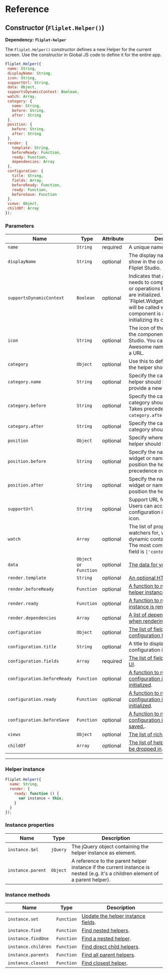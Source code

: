 # Reference

## Constructor (`Fliplet.Helper()`)

**Dependency: `fliplet-helper`**

The `Fliplet.Helper()` constructor defines a new Helper for the current screen. Use the constructor in Global JS code to define it for the entire app.

```js
Fliplet.Helper({
 name: String,
 displayName: String,
 icon: String,
 supportUrl: String,
 data: Object,
 supportsDynamicContext: Boolean,
 watch: Array,
 category: {
   name: String,
   before: String,
   after: String
 },
 position: {
   before: String,
   after: String
 },
 render: {
   template: String,
   beforeReady: Function,
   ready: Function,
   dependencies: Array
 },
 configuration: {
   title: String,
   fields: Array,
   beforeReady: Function,
   ready: Function,
   beforeSave: Function
 },
 views: Object,
 childOf: Array
});
```

### Parameters

<table style="width:100%">
  <thead>
    <th>Name</th>
    <th>Type</th>
    <th>Attribute</th>
    <th>Description</th>
  </thead>
  <tbody>
    <tr>
      <td><code>name</code></td>
      <td><code>String</code></td>
      <td>required</td>
      <td>A unique name for your helper.</td>
    </tr>
    <tr>
      <td><code>displayName</code></td>
      <td><code>String</code></td>
      <td>optional</td>
      <td>The display name of the helper to show in the components list of Fliplet Studio.</td>
    </tr>
    <tr>
      <td><code>supportsDynamicContext</code></td>
      <td><code>Boolean</code></td>
      <td>optional</td>
      <td>Indicates that a component needs to complete certain tasks or operations before its children are initialized. When set to true, `Fliplet.Widget.initializeChildren()` will be called when the component is ready to start initializing its child components.</td>
    </tr>
    <tr>
      <td><code>icon</code></td>
      <td><code>String</code></td>
      <td>optional</td>
      <td>The icon of the helper to show in the components list of Fliplet Studio. You can use any Font Awesome name (e.g. <code>fa-check</code>) or a URL.</td>
    </tr>
    <tr>
      <td><code>category</code></td>
      <td><code>Object</code></td>
      <td>optional</td>
      <td>Use this to define which category the helper should be listed under</td>
    </tr>
    <tr>
      <td><code>category.name</code></td>
      <td><code>String</code></td>
      <td>optional</td>
      <td>Specify the category where the helper should be listed under or provide a new category name</td>
    </tr>
    <tr>
      <td><code>category.before</code></td>
      <td><code>String</code></td>
      <td>optional</td>
      <td>Specify the category that the new category should be listed before. Takes precedence over <code>category.after</code>.</td>
    </tr>
    <tr>
      <td><code>category.after</code></td>
      <td><code>String</code></td>
      <td>optional</td>
      <td>Specify the category that the new category should be listed after</td>
    </tr>
    <tr>
      <td><code>position</code></td>
      <td><code>Object</code></td>
      <td>optional</td>
      <td>Specify where in a category the helper should be positioned</td>
    </tr>
    <tr>
      <td><code>position.before</code></td>
      <td><code>String</code></td>
      <td>optional</td>
      <td>Specify the name/package of widget or name of helper to position the helper before. Takes precedence over <code>position.after</code>.</td>
    </tr>
    <tr>
      <td><code>position.after</code></td>
      <td><code>String</code></td>
      <td>optional</td>
      <td>Specify the name/package of widget or name of helper to position the helper after.</td>
    </tr>
    <tr>
      <td><code>supportUrl</code></td>
      <td><code>String</code></td>
      <td>optional</td>
      <td>Support URL for the component. Users can access this via the configuration interface in a "?" icon.</td>
    </tr>
    <tr>
      <td><code>watch</code></td>
      <td><code>Array</code></td>
      <td>optional</td>
      <td>The list of properties to add watchers for, when used in a dynamic container component. The most common value for this field is <code>['context']</code>.</td>
    </tr>
    <tr>
      <td><code>data</code></td>
      <td><code>Object</code> or <code>Function</code></td>
      <td>optional</td>
      <td>
        <a href="/API/helpers/fields.html#default-fields">The data for your helper</a>.</td>
    </tr>
    <tr>
      <td><code>render.template</code></td>
      <td><code>String</code></td>
      <td>optional</td>
      <td>
        <a href="/API/helpers/templates.html">An optional HTML template</a>.</td>
    </tr>
    <tr>
      <td><code>render.beforeReady</code></td>
      <td><code>Function</code></td>
      <td>optional</td>
      <td>
        <a href="/API/helpers/hooks.html#run-logic-before-a-helper-is-rendered">A function to run before the helper instance is rendered</a>.</td>
    </tr>
    <tr>
      <td><code>render.ready</code></td>
      <td><code>Function</code></td>
      <td>optional</td>
      <td>
        <a href="/API/helpers/hooks.html#run-logic-once-a-helper-is-rendered">A function to run when the helper instance is rendered</a>.</td>
    </tr>
    <tr>
      <td><code>render.dependencies</code></td>
      <td><code>Array</code></td>
      <td>optional</td>
      <td>
        <a href="/API/helpers/libraries.html">A list of dependencies to include when rendering the helper</a>.</td>
    </tr>
    <tr>
      <td><code>configuration</code></td>
      <td><code>Object</code></td>
      <td>optional</td>
      <td>
        <a href="/API/helpers/interface.html">The list of fields to present in the configuration UI</a>.</td>
    </tr>
    <tr>
      <td><code>configuration.title</code></td>
      <td><code>String</code></td>
      <td>optional</td>
      <td>A title to display at the top of the configuration interface</td>
    </tr>
    <tr>
      <td><code>configuration.fields</code></td>
      <td><code>Array</code></td>
      <td>required</td>
      <td><a href="/API/helpers/interface-fields.html">The list of fields to display in the UI</a>.</td>
    </tr>
    <tr>
      <td><code>configuration.beforeReady</code></td>
      <td><code>Function</code></td>
      <td>optional</td>
      <td>
        <a href="/API/helpers/interface-hooks.html#run-a-function-before-the-interface-is-initialized">A function to run before the configuration interface gets initialized</a>.</td>
    </tr>
    <tr>
      <td><code>configuration.ready</code></td>
      <td><code>Function</code></td>
      <td>optional</td>
      <td>
        <a href="/API/helpers/interface-hooks.html#run-a-function-when-the-interface-is-initialized">A function to run when the configuration interface gets initialized</a>.</td>
    </tr>
    <tr>
      <td><code>configuration.beforeSave</code></td>
      <td><code>Function</code></td>
      <td>optional</td>
      <td>
        <a href="/API/helpers/interface-hooks.html#run-a-function-before-the-interface-is-saved">A function to run before the configuration interface data is saved.</a>.</td>
    </tr>
    <tr>
      <td><code>views</code></td>
      <td><code>Object</code></td>
      <td>optional</td>
      <td>
        <a href="/API/helpers/views.html">The list of rich content views</a>.</td>
    </tr>
    <tr>
      <td><code>childOf</code></td>
      <td><code>Array</code></td>
      <td>optional</td>
      <td>
        <a href="/API/helpers/views.html#define-where-a-helper-can-be-dropped-into">The list of helpers an helper can be dropped in</a>.</td>
    </tr>
  </tbody>
</table>

---

### Helper instance

```js
Fliplet.Helper({
  name: String,
  render: {
    ready: function () {
      var instance = this;
    }
  }
});
```

### Instance properties

<table style="width:100%">
  <thead>
    <th>Name</th>
    <th>Type</th>
    <th>Description</th>
  </thead>
  <tbody>
    <tr>
      <td><code>instance.$el</code></td>
      <td><code>jQuery</code></td>
      <td>
        The jQuery object containing the helper instance as element.
      </td>
    </tr>
    <tr>
      <td><code>instance.parent</code></td>
      <td><code>Object</code></td>
      <td>
        A reference to the parent helper instance if the current instance is nested (e.g. it's a children element of a parent helper).
      </td>
    </tr>
  </tbody>
</table>

### Instance methods

<table style="width:100%">
  <thead>
    <th>Name</th>
    <th>Type</th>
    <th>Description</th>
  </thead>
  <tbody>
    <tr>
      <td><code>instance.set</code></td>
      <td><code>Function</code></td>
      <td>
        <a href="/API/helpers/fields.html#updating-fields">Update the helper instance fields</a>.</td>
    </tr>
    <tr>
      <td><code>instance.find</code></td>
      <td><code>Function</code></td>
      <td>
        <a href="/API/helpers/methods.html#find-all-nested-helpers">Find nested helpers</a>.</td>
    </tr>
    <tr>
      <td><code>instance.findOne</code></td>
      <td><code>Function</code></td>
      <td>
        <a href="/API/helpers/methods.html#find-a-nested-helper">Find a nested helper</a>.</td>
    </tr>
    <tr>
      <td><code>instance.children</code></td>
      <td><code>Function</code></td>
      <td>
        <a href="/API/helpers/methods.html#find-all-children-helpers">Find direct child helpers</a>.</td>
    </tr>
    <tr>
      <td><code>instance.parents</code></td>
      <td><code>Function</code></td>
      <td>
        <a href="/API/helpers/methods.html#find-all-parents">Find all parent helpers</a>.</td>
    </tr>
    <tr>
      <td><code>instance.closest</code></td>
      <td><code>Function</code></td>
      <td>
        <a href="/API/helpers/methods.html#find-closest-helper">Find closest helper</a>.</td>
    </tr>
  </tbody>
</table>
